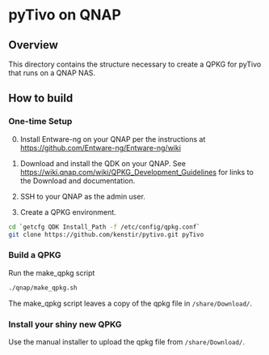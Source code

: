 # pyTivo on QNAP

## Overview

This directory contains the structure necessary to create a QPKG for pyTivo that runs on a QNAP NAS.

## How to build

### One-time Setup

0. Install Entware-ng on your QNAP per the instructions at https://github.com/Entware-ng/Entware-ng/wiki

1. Download and install the QDK on your QNAP.  See https://wiki.qnap.com/wiki/QPKG_Development_Guidelines for links to the Download and documentation.

2. SSH to your QNAP as the admin user.

3. Create a QPKG environment.

```sh
cd `getcfg QDK Install_Path -f /etc/config/qpkg.conf`
git clone https://github.com/kenstir/pytivo.git pyTivo
```

### Build a QPKG

Run the make_qpkg script

```sh
./qnap/make_qpkg.sh
```

The make_qpkg script leaves a copy of the qpkg file in `/share/Download/`.

### Install your shiny new QPKG

Use the manual installer to upload the qpkg file from `/share/Download/`.
